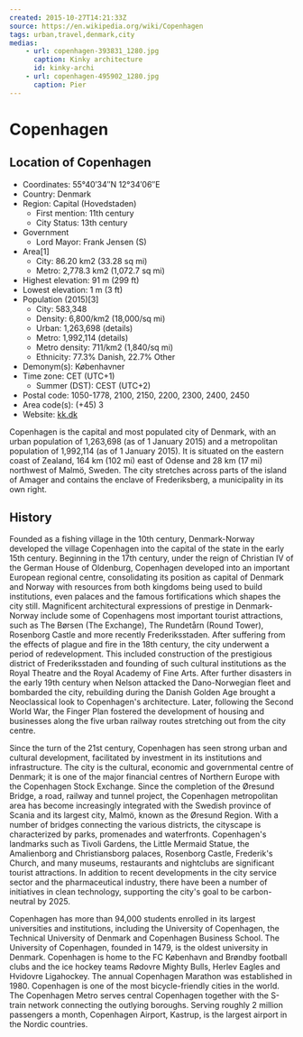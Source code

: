 ```yaml
---
created: 2015-10-27T14:21:33Z
source: https://en.wikipedia.org/wiki/Copenhagen
tags: urban,travel,denmark,city
medias:
    - url: copenhagen-393831_1280.jpg
      caption: Kinky architecture
      id: kinky-archi
    - url: copenhagen-495902_1280.jpg
      caption: Pier
---
```


# Copenhagen

## Location of Copenhagen
 * Coordinates: 55°40′34″N 12°34′06″E
 * Country: Denmark
 * Region: Capital (Hovedstaden)
    * First mention: 11th century
    * City Status: 13th century
 * Government
    * Lord Mayor: Frank Jensen (S)
 * Area[1]
    * City: 86.20 km2 (33.28 sq mi)
    * Metro: 2,778.3 km2 (1,072.7 sq mi)
 * Highest elevation: 91 m (299 ft)
 * Lowest elevation: 1 m (3 ft)
 * Population (2015)[3]
    * City: 583,348
    * Density: 6,800/km2 (18,000/sq mi)
    * Urban: 1,263,698 (details)
    * Metro: 1,992,114 (details)
    * Metro density: 711/km2 (1,840/sq mi)
    * Ethnicity: 77.3% Danish, 22.7% Other
 * Demonym(s): Københavner
 * Time zone: CET (UTC+1)
    * Summer (DST): CEST (UTC+2)
 * Postal code: 1050-1778, 2100, 2150, 2200, 2300, 2400, 2450
 * Area code(s): (+45) 3
 * Website: [kk.dk](http://www.kk.dk)

Copenhagen is the capital and most populated city of Denmark, with an urban population of 1,263,698 (as of 1 January 2015) and a metropolitan population of 1,992,114 (as of 1 January 2015). It is situated on the eastern coast of Zealand, 164 km (102 mi) east of Odense and 28 km (17 mi) northwest of Malmö, Sweden. The city stretches across parts of the island of Amager and contains the enclave of Frederiksberg, a municipality in its own right.

## History

Founded as a fishing village in the 10th century, Denmark-Norway developed the village Copenhagen into the capital of the state in the early 15th century. Beginning in the 17th century, under the reign of Christian IV of the German House of Oldenburg, Copenhagen developed into an important European regional centre, consolidating its position as capital of Denmark and Norway with resources from both kingdoms being used to build institutions, even palaces and the famous fortifications which shapes the city still. Magnificent architectural expressions of prestige in Denmark-Norway include some of Copenhagens most important tourist attractions, such as The Børsen (The Exchange), The Rundetårn (Round Tower), Rosenborg Castle and more recently Frederiksstaden. After suffering from the effects of plague and fire in the 18th century, the city underwent a period of redevelopment. This included construction of the prestigious district of Frederiksstaden and founding of such cultural institutions as the Royal Theatre and the Royal Academy of Fine Arts. After further disasters in the early 19th century when Nelson attacked the Dano-Norwegian fleet and bombarded the city, rebuilding during the Danish Golden Age brought a Neoclassical look to Copenhagen's architecture. Later, following the Second World War, the Finger Plan fostered the development of housing and businesses along the five urban railway routes stretching out from the city centre.

Since the turn of the 21st century, Copenhagen has seen strong urban and cultural development, facilitated by investment in its institutions and infrastructure. The city is the cultural, economic and governmental centre of Denmark; it is one of the major financial centres of Northern Europe with the Copenhagen Stock Exchange. Since the completion of the Øresund Bridge, a road, railway and tunnel project, the Copenhagen metropolitan area has become increasingly integrated with the Swedish province of Scania and its largest city, Malmö, known as the Øresund Region. With a number of bridges connecting the various districts, the cityscape is characterized by parks, promenades and waterfronts. Copenhagen's landmarks such as Tivoli Gardens, the Little Mermaid Statue, the Amalienborg and Christiansborg palaces, Rosenborg Castle, Frederik's Church, and many museums, restaurants and nightclubs are significant tourist attractions. In addition to recent developments in the city service sector and the pharmaceutical industry, there have been a number of initiatives in clean technology, supporting the city's goal to be carbon-neutral by 2025.

Copenhagen has more than 94,000 students enrolled in its largest universities and institutions, including the University of Copenhagen, the Technical University of Denmark and Copenhagen Business School. The University of Copenhagen, founded in 1479, is the oldest university in Denmark. Copenhagen is home to the FC København and Brøndby football clubs and the ice hockey teams Rødovre Mighty Bulls, Herlev Eagles and Hvidovre Ligahockey. The annual Copenhagen Marathon was established in 1980. Copenhagen is one of the most bicycle-friendly cities in the world. The Copenhagen Metro serves central Copenhagen together with the S-train network connecting the outlying boroughs. Serving roughly 2 million passengers a month, Copenhagen Airport, Kastrup, is the largest airport in the Nordic countries.
